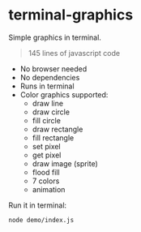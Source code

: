 # terminal-graphics
Simple graphics in terminal.
> 145 lines of javascript code

* No browser needed
* No dependencies 
* Runs in terminal
* Color graphics supported:
  * draw line
  * draw circle
  * fill circle
  * draw rectangle
  * fill rectangle
  * set pixel
  * get pixel
  * draw image (sprite)
  * flood fill
  * 7 colors
  * animation

Run it in terminal:
```bash
node demo/index.js
```
